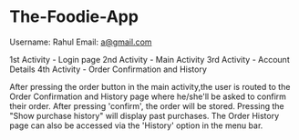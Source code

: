 # The-Foodie-App

Username: Rahul
Email: a@gmail.com

1st Activity - Login page
2nd Activity - Main Activity
3rd Activity - Account Details
4th Activity - Order Confirmation and History

After pressing the order button in the main activity,the user is routed to the Order Confirmation and History page where he/she'll
be asked to confirm their order. After pressing 'confirm', the order will be stored. Pressing the "Show purchase history" will display
past purchases. The Order History page can also be accessed via the 'History' option in the menu bar.


